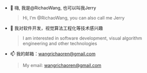 - 👋 嗨, 我是@RichaoWang, 也可以叫我Jerry
   > Hi, I’m @RichaoWang, you can also call me Jerry
- 👀 我对软件开发，视觉算法工程化等技术感兴趣
   > I am interested in software development, visual algorithm engineering and other technologies
- 📫 我的邮箱：wangrichaoren@gmail.com
   > My email: wangrichaoren@gmail.com
   

<!---
RichaoWang/RichaoWang is a ✨ special ✨ repository because its `README.md` (this file) appears on your GitHub profile.
You can click the Preview link to take a look at your changes.
--->
